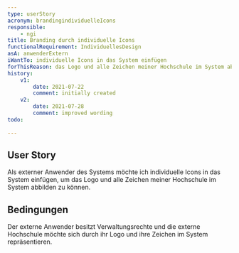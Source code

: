 ```yaml
---
type: userStory
acronym: brandingindividuelleIcons
responsible:
    - ngi
title: Branding durch individuelle Icons
functionalRequirement: IndividuellesDesign
asA: anwenderExtern
iWantTo: individuelle Icons in das System einfügen
forThisReason: das Logo und alle Zeichen meiner Hochschule im System abgebildet werden können
history:
    v1:
        date: 2021-07-22
        comment: initially created
    v2:
        date: 2021-07-28
        comment: improved wording
todo:
    
---
```


## User Story
Als externer Anwender des Systems möchte ich individuelle Icons in das System einfügen, um das Logo und alle Zeichen meiner Hochschule im System abbilden zu können.

## Bedingungen
Der externe Anwender besitzt Verwaltungsrechte und die externe Hochschule möchte sich durch ihr Logo und ihre Zeichen im System repräsentieren.